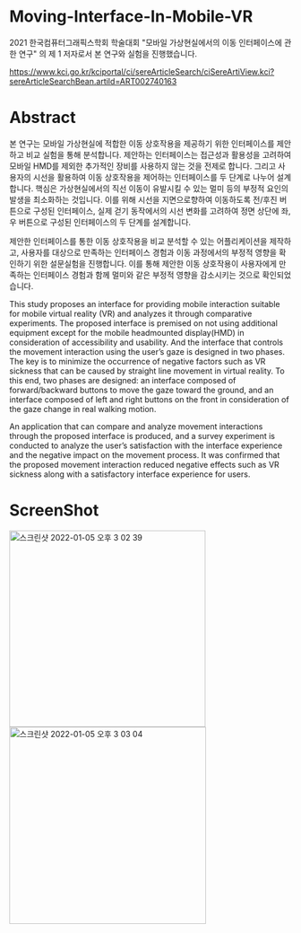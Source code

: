 # Moving-Interface-In-Mobile-VR
2021 한국컴퓨터그래픽스학회 학술대회 "모바일 가상현실에서의 이동 인터페이스에 관한 연구" 의 제 1 저자로서 본 연구와 실험을 진행했습니다.

https://www.kci.go.kr/kciportal/ci/sereArticleSearch/ciSereArtiView.kci?sereArticleSearchBean.artiId=ART002740163

# Abstract
본 연구는 모바일 가상현실에 적합한 이동 상호작용을 제공하기 위한 인터페이스를 제안하고 비교 실험을 통해 분석합니다.
제안하는 인터페이스는 접근성과 활용성을 고려하여 모바일 HMD를 제외한 추가적인 장비를 사용하지 않는 것을 전제로 합니다. 
그리고 사용자의 시선을 활용하여 이동 상호작용을 제어하는 인터페이스를 두 단계로 나누어 설계합니다. 
핵심은 가상현실에서의 직선 이동이 유발시킬 수 있는 멀미 등의 부정적 요인의 발생을 최소화하는 것입니다. 
이를 위해 시선을 지면으로향하여 이동하도록 전/후진 버튼으로 구성된 인터페이스, 실제 걷기 동작에서의 시선 변화를 고려하여 정면 상단에 좌, 우 버튼으로 구성된 인터페이스의 두 단계를 설계합니다. 

제안한 인터페이스를 통한 이동 상호작용을 비교 분석할 수 있는 어플리케이션을 제작하고, 사용자를 대상으로 만족하는 인터페이스 경험과 이동 과정에서의 부정적 영향을 확인하기 위한 설문실험을 진행합니다. 
이를 통해 제안한 이동 상호작용이 사용자에게 만족하는 인터페이스 경험과 함께 멀미와 같은 부정적 영향을 감소시키는 것으로 확인되었습니다.

This study proposes an interface for providing mobile interaction suitable for mobile virtual reality (VR) and analyzes it through comparative experiments. The proposed interface is premised on not using additional equipment except for the mobile headmounted display(HMD) in consideration of accessibility and usability. And the interface that controls the movement interaction using the user’s gaze is designed in two phases. The key is to minimize the occurrence of negative factors such as VR sickness that can be caused by straight line movement in virtual reality. To this end, two phases are designed: an interface composed of forward/backward buttons to move the gaze toward the ground, and an interface composed of left and right buttons on the front in consideration of the gaze change in real walking motion. 

An application that can compare and analyze movement interactions through the proposed interface is produced, and a survey experiment is conducted to analyze the user’s satisfaction with the interface experience and the negative impact on the movement process. It was confirmed that the proposed movement interaction reduced negative effects such as VR sickness along with a satisfactory interface experience for users.

# ScreenShot
<img width="350" alt="스크린샷 2022-01-05 오후 3 02 39" src="https://user-images.githubusercontent.com/93331248/148168207-83d3a332-ee30-4e8b-8c8f-0bf2d13316eb.png">

<img width="351" alt="스크린샷 2022-01-05 오후 3 03 04" src="https://user-images.githubusercontent.com/93331248/148168248-8079b46b-09cc-41d1-b5af-168c6cf5e025.png">


